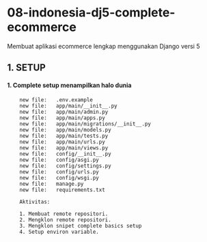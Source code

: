 # 08-indonesia-dj5-complete-ecommerce
Membuat aplikasi ecommerce lengkap menggunakan Django versi 5


## 1. SETUP

#### 1. Complete setup menampilkan halo dunia

        new file:   .env.example
        new file:   app/main/__init__.py
        new file:   app/main/admin.py
        new file:   app/main/apps.py
        new file:   app/main/migrations/__init__.py
        new file:   app/main/models.py
        new file:   app/main/tests.py
        new file:   app/main/urls.py
        new file:   app/main/views.py
        new file:   config/__init__.py
        new file:   config/asgi.py
        new file:   config/settings.py
        new file:   config/urls.py
        new file:   config/wsgi.py
        new file:   manage.py
        new file:   requirements.txt

        Aktivitas:

        1. Membuat remote repositori.
        2. Mengklon remote repositori.
        3. Mengklon snipet complete basics setup
        4. Setup environ variable.
